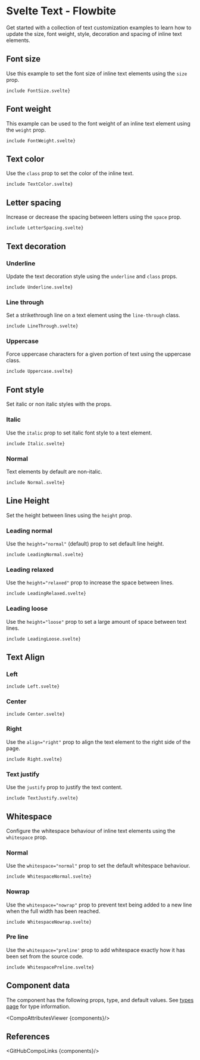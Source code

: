# Svelte Text - Flowbite


Get started with a collection of text customization examples to learn how to update the size, font weight, style, decoration and spacing of inline text elements.

## Font size

Use this example to set the font size of inline text elements using the `size` prop.

```svelte
include FontSize.svelte}
```

## Font weight

This example can be used to the font weight of an inline text element using the `weight` prop.

```svelte
include FontWeight.svelte}
```

## Text color

Use the `class` prop to set the color of the inline text.

```svelte
include TextColor.svelte}
```

## Letter spacing

Increase or decrease the spacing between letters using the `space` prop.

```svelte
include LetterSpacing.svelte}
```

## Text decoration

### Underline

Update the text decoration style using the `underline` and `class` props.

```svelte
include Underline.svelte}
```

### Line through

Set a strikethrough line on a text element using the `line-through` class.

```svelte
include LineThrough.svelte}
```

### Uppercase

Force uppercase characters for a given portion of text using the uppercase class.

```svelte
include Uppercase.svelte}
```

## Font style

Set italic or non italic styles with the props.

### Italic

Use the `italic` prop to set italic font style to a text element.

```svelte
include Italic.svelte}
```

### Normal

Text elements by default are non-italic.

```svelte
include Normal.svelte}
```

## Line Height

Set the height between lines using the `height` prop.

### Leading normal

Use the `height="normal"` (default) prop to set default line height.

```svelte
include LeadingNormal.svelte}
```

### Leading relaxed

Use the `height="relaxed"` prop to increase the space between lines.

```svelte
include LeadingRelaxed.svelte}
```

### Leading loose

Use the `height="loose"` prop to set a large amount of space between text lines.

```svelte
include LeadingLoose.svelte}
```

## Text Align

### Left

```svelte
include Left.svelte}
```

### Center

```svelte
include Center.svelte}
```

### Right

Use the `align="right"` prop to align the text element to the right side of the page.

```svelte
include Right.svelte}
```

### Text justify

Use the `justify` prop to justify the text content.

```svelte
include TextJustify.svelte}
```

## Whitespace

Configure the whitespace behaviour of inline text elements using the `whitespace` prop.

### Normal

Use the `whitespace="normal"` prop to set the default whitespace behaviour.

```svelte
include WhitespaceNormal.svelte}
```

### Nowrap

Use the `whitespace="nowrap"` prop to prevent text being added to a new line when the full width has been reached.

```svelte
include WhitespaceNowrap.svelte}
```

### Pre line

Use the `whitespace="preline'` prop to add whitespace exactly how it has been set from the source code.

```svelte
include WhitespacePreline.svelte}
```

## Component data

The component has the following props, type, and default values. See [types page](/docs/pages/typescript) for type information.

<CompoAttributesViewer {components}/>

## References

<GitHubCompoLinks {components}/>
